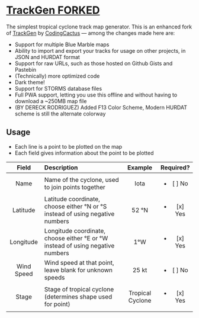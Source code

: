 # [TrackGen FORKED](https://deerickthedeer.github.io/TrackGen-FORKED/)

The simplest tropical cyclone track map generator. This is an enhanced fork of [TrackGen](https://trackgen.codingcactus.repl.co/) by [CodingCactus](https://github.com/Coding-Cactus) — among the changes made here are:

- Support for multiple Blue Marble maps
- Ability to import and export your tracks for usage on other projects, in JSON and HURDAT format
- Support for raw URLs, such as those hosted on Github Gists and Pastebin
- (Technically) more optimized code
- Dark theme!
- Support for STORMS database files
- Full PWA support, letting you use this offline and without having to download a ~250MB map file
- (BY DERECK RODRIGUEZ) Added F13 Color Scheme, Modern HURDAT scheme is still the alternate colorway

## Usage

- Each line is a point to be plotted on the map
- Each field gives information about the point to be plotted

| Field      | Description | Example | Required? |
|:----------:|:------------|:-------:|:---------:|
| Name       | Name of the cyclone, used to join points together | Iota | <ul><li> [ ] No </li></ul> |
| Latitude   | Latitude coordinate, choose either °N or °S instead of using negative numbers | 52 °N | <ul><li> [x] Yes </li></ul> |
| Longitude  | Longitude coordinate, choose either °E or °W instead of using negative numbers | 1°W | <ul><li> [x] Yes </li></ul> |
| Wind Speed | Wind speed at that point, leave blank for unknown speeds | 25 kt | <ul><li> [ ] No </li></ul> |
| Stage      | Stage of tropical cyclone (determines shape used for point) | Tropical Cyclone | <ul><li> [x] Yes </li></ul> |
